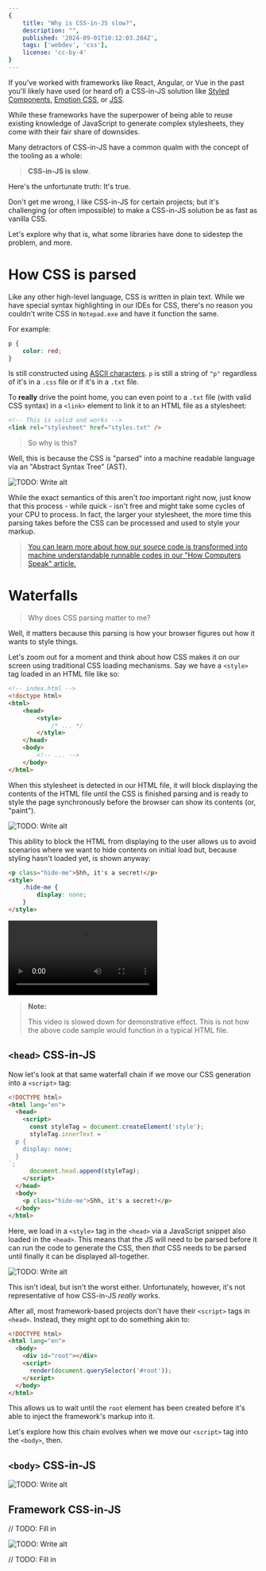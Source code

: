 ```yaml
---
{
    title: "Why is CSS-in-JS slow?",
    description: "",
    published: '2024-09-01T10:12:03.284Z',
    tags: ['webdev', 'css'],
    license: 'cc-by-4'
}
---
```


If you've worked with frameworks like React, Angular, or Vue in the past you'll likely have used (or heard of) a CSS-in-JS solution like [Styled Components](https://styled-components.com/), [Emotion CSS](https://emotion.sh/docs/introduction), or [JSS](https://cssinjs.org/).

While these frameworks have the superpower of being able to reuse existing knowledge of JavaScript to generate complex stylesheets, they come with their fair share of downsides.

Many detractors of CSS-in-JS have a common qualm with the concept of the tooling as a whole:

> **CSS-in-JS is slow**.

Here's the unfortunate truth: It's true.

Don't get me wrong, I like CSS-in-JS for certain projects; but it's challenging (or often impossible) to make a CSS-in-JS solution be as fast as vanilla CSS.

Let's explore why that is, what some libraries have done to sidestep the problem, and more.

# How CSS is parsed

Like any other high-level language, CSS is written in plain text. While we have special syntax highlighting in our IDEs for CSS, there's no reason you couldn't write CSS in `Notepad.exe` and have it function the same.

For example:

```css
p {
    color: red;
}
```

Is still constructed using [ASCII characters](/posts/non-decimal-numbers-in-tech#ascii). `p` is still a string of `"p"` regardless of it's in a `.css` file or if it's in a `.txt` file.

To **really** drive the point home, you can even point to a `.txt` file (with valid CSS syntax) in a `<link>` element to link it to an HTML file as a stylesheet:

```html
<!-- This is valid and works -->
<link rel="stylesheet" href="styles.txt" />
```

> So why is this?

Well, this is because the CSS is "parsed" into a machine readable language via an "Abstract Syntax Tree" (AST).

![TODO: Write alt](../how-computers-speak/ast_1.svg)

While the exact semantics of this aren't _too_ important right now, just know that this process - while quick - isn't free and might take some cycles of your CPU to process. In fact, the larger your stylesheet, the more time this parsing takes before the CSS can be processed and used to style your markup.


> [You can learn more about how our source code is transformed into machine understandable runnable codes in our "How Computers Speak" article.](/posts/how-computers-speak)

# Waterfalls

> Why does CSS parsing matter to me?

Well, it matters because this parsing is how your browser figures out how it wants to style things.

Let's zoom out for a moment and think about how CSS makes it on our screen using traditional CSS loading mechanisms. Say we have a `<style>` tag loaded in an HTML file like so:

```html {5}
<!-- index.html -->
<!doctype html>
<html>
	<head>
		<style>
        	/* ... */
        </style>
	</head>
	<body>
		<!-- ... -->
	</body>
</html>
```

When this stylesheet is detected in our HTML file, it will block displaying the contents of the HTML file until the CSS is finished parsing and is ready to style the page synchronously before the browser can show its contents (or, "paint").

![TODO: Write alt](./html_css_handling.png)

This ability to block the HTML from displaying to the user allows us to avoid scenarios where we want to hide contents on initial load but, because styling hasn't loaded yet, is shown anyway:

```html
<p class="hide-me">Shh, it's a secret!</p>
<style>
    .hide-me {
        display: none;
    }
</style>
```

<video src="./display_none_fail.mp4"></video>

> **Note:**
>
> This video is slowed down for demonstrative effect. This is not how the above code sample would function in a typical HTML file.



## `<head>` CSS-in-JS

Now let's look at that same waterfall chain if we move our CSS generation into a `<script>` tag:

```html
<!DOCTYPE html>
<html lang="en">
  <head>
    <script>
      const styleTag = document.createElement('style');
      styleTag.innerText = `
  p {
    display: none;
  }
`;
      document.head.append(styleTag);
    </script>
  </head>
  <body>
    <p class="hide-me">Shh, it's a secret!</p>
  </body>
</html>
```

Here, we load in a `<style>` tag in the `<head>` via a JavaScript snippet also loaded in the `<head>`. This means that the JS will need to be parsed before it can run the code to generate the CSS, then _that_ CSS needs to be parsed until finally it can be displayed all-together.

![TODO: Write alt](./html_head_css_in_js_handling.png)

This isn't ideal, but isn't the worst either. Unfortunately, however, it's not representative of how CSS-in-JS _really_ works.

After all, most framework-based projects don't have their `<script>` tags in `<head>`. Instead, they might opt to do something akin to:

```html
<!DOCTYPE html>
<html lang="en">
  <body>
    <div id="root"></div>
    <script>
      render(document.querySelector('#root'));
    </script>
  </body>
</html>
```

This allows us to wait until the `root` element has been created before it's able to inject the framework's markup into it.

Let's explore how this chain evolves when we move our `<script>` tag into the `<body>`, then.

## `<body>` CSS-in-JS



![TODO: Write alt](./html_body_css_in_js_handling.png)







## Framework CSS-in-JS





// TODO: Fill in















![TODO: Write alt](./framework_css_in_js_handling.png)





// TODO: Fill in







